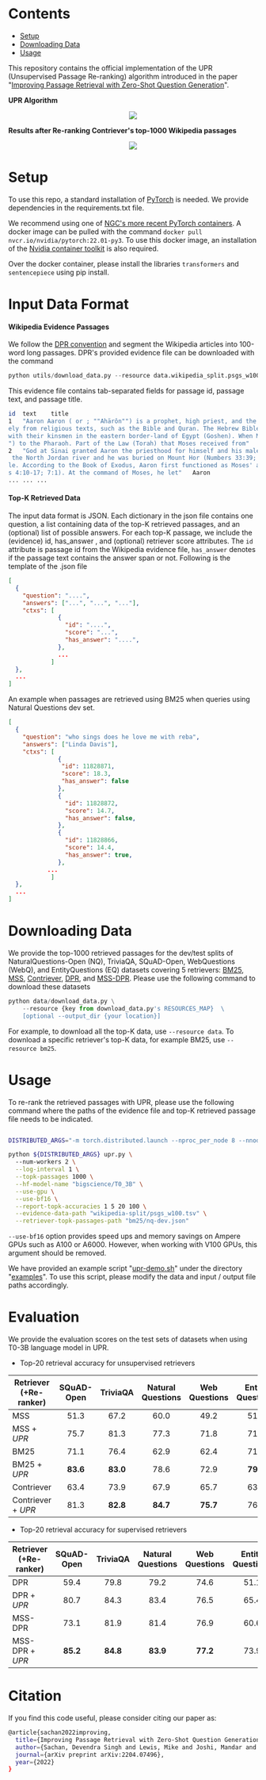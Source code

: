 <a id="contents"></a>
# Contents
<!-- MarkdownTOC -->

- [Setup](#setup)
- [Downloading Data](#downloading-data)
- [Usage](#usage)

<!-- /MarkdownTOC -->

This repository contains the official implementation of the UPR (Unsupervised Passage Re-ranking) algorithm introduced in the paper "[Improving Passage Retrieval with Zero-Shot Question Generation](https://arxiv.org/abs/2204.07496)".

**UPR Algorithm**
<p align="center">
  <img src="images/upr-model-diagram-small.png">
</p>

**Results after Re-ranking Contriever's top-1000 Wikipedia passages**
<p align="center">
  <img src="images/cmp-small.png">
</p>


<a id="setup"></a>
# Setup

To use this repo, a standard installation of [PyTorch](https://pytorch.org/) is needed.
We provide dependencies in the requirements.txt file.

We recommend using one of [NGC's more recent PyTorch containers](https://catalog.ngc.nvidia.com/orgs/nvidia/containers/pytorch/tags). 
A docker image can be pulled with the command `docker pull nvcr.io/nvidia/pytorch:22.01-py3`.
To use this docker image, an installation of the [Nvidia container toolkit](https://docs.nvidia.com/datacenter/cloud-native/container-toolkit/install-guide.html#install-guide) is also required.

Over the docker container, please install the libraries `transformers` and `sentencepiece` using pip install.


# Input Data Format

#### Wikipedia Evidence Passages
We follow the [DPR convention](https://arxiv.org/abs/2004.04906) and segment the Wikipedia articles into 100-word long passages.
DPR's provided evidence file can be downloaded with the command
```python
python utils/download_data.py --resource data.wikipedia_split.psgs_w100
```
This evidence file contains tab-separated fields for passage id, passage text, and passage title. 

```bash
id  text    title
1   "Aaron Aaron ( or ; ""Ahärôn"") is a prophet, high priest, and the brother of Moses in the Abrahamic religions. Knowledge of Aaron, along with his brother Moses, comes exclusiv
ely from religious texts, such as the Bible and Quran. The Hebrew Bible relates that, unlike Moses, who grew up in the Egyptian royal court, Aaron and his elder sister Miriam remained 
with their kinsmen in the eastern border-land of Egypt (Goshen). When Moses first confronted the Egyptian king about the Israelites, Aaron served as his brother's spokesman (""prophet"
") to the Pharaoh. Part of the Law (Torah) that Moses received from"    Aaron
2   "God at Sinai granted Aaron the priesthood for himself and his male descendants, and he became the first High Priest of the Israelites. Aaron died before the Israelites crossed
 the North Jordan river and he was buried on Mount Hor (Numbers 33:39; Deuteronomy 10:6 says he died and was buried at Moserah). Aaron is also mentioned in the New Testament of the Bib
le. According to the Book of Exodus, Aaron first functioned as Moses' assistant. Because Moses complained that he could not speak well, God appointed Aaron as Moses' ""prophet"" (Exodu
s 4:10-17; 7:1). At the command of Moses, he let"   Aaron
... ... ...
``` 

#### Top-K Retrieved Data
The input data format is JSON. Each dictionary in the json file contains one question, a list containing data of the top-K retrieved passages, and an (optional) list of possible answers.
For each top-K passage, we include the (evidence) id, has_answer , and (optional) retriever score attributes.
The `id` attribute is passage id from the Wikipedia evidence file, `has_answer` denotes if the passage text contains the answer span or not.
Following is the template of the .json file

```json
[
  {
    "question": "....",
    "answers": ["...", "...", "..."],
    "ctxs": [
              {
                "id": "....",
                "score": "...",
                "has_answer": "....",
              },
              ...
            ]
  },
  ...
]
```

An example when passages are retrieved using BM25 when queries using Natural Questions dev set.
```json
[
  {
    "question": "who sings does he love me with reba",
    "answers": ["Linda Davis"],
    "ctxs": [     
              {
               "id": 11828871,
               "score": 18.3,
               "has_answer": false
              },
              {
                "id": 11828872,
                "score": 14.7,
                "has_answer": false,
              },
              {
                "id": 11828866,
                "score": 14.4,
                "has_answer": true,
              },
           ...
            ]
  },
  ...
]
```

<a id="downloading-data"></a>
# Downloading Data

We provide the top-1000 retrieved passages for the dev/test splits of NaturalQuestions-Open (NQ), TriviaQA, SQuAD-Open, WebQuestions (WebQ), and EntityQuestions (EQ) datasets covering 5 retrievers: 
[BM25](https://github.com/castorini/pyserini/blob/master/docs/experiments-dpr.md), [MSS](https://arxiv.org/abs/2101.00408), [Contriever](https://arxiv.org/abs/2112.09118), [DPR](https://arxiv.org/abs/2004.04906), and [MSS-DPR](https://arxiv.org/abs/2101.00408).
Please use the following command to download these datasets

```python
python data/download_data.py \
	--resource {key from download_data.py's RESOURCES_MAP}  \
	[optional --output_dir {your location}]
```

For example, to download all the top-K data, use `--resource data`.
To download a specific retriever's top-K data, for example BM25, use `--resource bm25`.


<a id="usage"></a>
# Usage

To re-rank the retrieved passages with UPR, please use the following command where the paths of the evidence file and top-K retrieved passage file needs to be indicated.   

```bash

DISTRIBUTED_ARGS="-m torch.distributed.launch --nproc_per_node 8 --nnodes 1 --node_rank 0 --master_addr localhost --master_port 6000"

python ${DISTRIBUTED_ARGS} upr.py \ 
  --num-workers 2 \
  --log-interval 1 \
  --topk-passages 1000 \
  --hf-model-name "bigscience/T0_3B" \
  --use-gpu \
  --use-bf16 \
  --report-topk-accuracies 1 5 20 100 \
  --evidence-data-path "wikipedia-split/psgs_w100.tsv" \
  --retriever-topk-passages-path "bm25/nq-dev.json"
```

`--use-bf16` option provides speed ups and memory savings on Ampere GPUs such as A100 or A6000. However, when working with V100 GPUs, this argument should be removed.


We have provided an example script "[upr-demo.sh](examples/upr-demo.sh)" under the directory "[examples](examples)".
To use this script, please modify the data and input / output file paths accordingly.

# Evaluation

 We provide the evaluation scores on the test sets of datasets when using T0-3B language model in UPR.

* Top-20 retrieval accuracy for unsupervised retrievers

Retriever (+Re-ranker)  | SQuAD-Open | TriviaQA | Natural Questions | Web Questions | Entity Questions
 ------------      |:-----------:|:-----------:|:-------:|:------:|:------:|
MSS                | 51.3 | 67.2 | 60.0 | 49.2 | 51.2 |
MSS + *UPR*        | 75.7 | 81.3 | 77.3 | 71.8 | 71.3 | 
BM25               | 71.1 | 76.4 | 62.9 | 62.4 | 71.2 |
BM25 + *UPR*       | **83.6** | **83.0** | 78.6 | 72.9 | **79.3** |  
Contriever         | 63.4 |  73.9 | 67.9 | 65.7 | 63.0 |
Contriever + *UPR* | 81.3 | **82.8** | **84.7** | **75.7** | 76.0

* Top-20 retrieval accuracy for supervised retrievers

Retriever (+Re-ranker)  | SQuAD-Open | TriviaQA | Natural Questions | Web Questions | Entity Questions
 ------------      |:-----------:| :-----------: |:-----:|:----:|:---:|
DPR                | 59.4 | 79.8 | 79.2 | 74.6 | 51.1 |
DPR + *UPR*        | 80.7 | 84.3 | 83.4 | 76.5 | 65.4 |
MSS-DPR            | 73.1 | 81.9 | 81.4 | 76.9 | 60.6 |
MSS-DPR + *UPR*    | **85.2** | **84.8** | **83.9** | **77.2** | 73.9 |


# Citation

If you find this code useful, please consider citing our paper as:

```bash
@article{sachan2022improving,
  title={Improving Passage Retrieval with Zero-Shot Question Generation},
  author={Sachan, Devendra Singh and Lewis, Mike and Joshi, Mandar and Aghajanyan, Armen and Yih, Wen-tau and Pineau, Joelle and Zettlemoyer, Luke},
  journal={arXiv preprint arXiv:2204.07496},
  year={2022}
}
```
